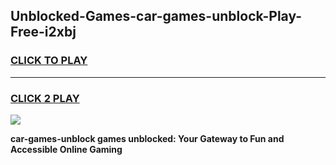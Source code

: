 
## Unblocked-Games-car-games-unblock-Play-Free-i2xbj
<h3>
<a href="https://premium76.site?title=car-games-unblock&ref=15A">CLICK TO PLAY</a></h3>
<hr>

<h3>
<a href="https://premium76.site?title=car-games-unblock&ref=15A">CLICK 2 PLAY</a>
  
</h3>

<a href="https://premium76.site?title=car-games-unblock&ref=15A"><img src="https://clearcache.store/games.png"></a>


**car-games-unblock games unblocked: Your Gateway to Fun and Accessible Online Gaming**
